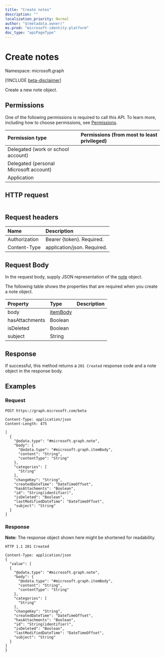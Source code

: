```yaml
---
title: "Create notes"
description: ""
localization_priority: Normal
author: "$(metadata.owner)"
ms.prod: "microsoft-identity-platform"
doc_type: "apiPageType"
---
```


# Create notes

Namespace: microsoft.graph

[!INCLUDE [beta-disclaimer](../../includes/beta-disclaimer.md)]

Create a new note object.

## Permissions

One of the following permissions is required to call this API. To learn more, including how to choose permissions, see [Permissions](/graph/permissions-reference).

| Permission type                        | Permissions (from most to least privileged) |
| :------------------------------------- | :------------------------------------------ |
| Delegated (work or school account)     |                                             |
| Delegated (personal Microsoft account) |                                             |
| Application                            |                                             |

## HTTP request

<!-- {
  "blockType": "ignored"
}
-->

```http

```

## Request headers

| Name          | Description                 |
| :------------ | :-------------------------- |
| Authorization | Bearer {token}. Required.   |
| Content-Type  | application/json. Required. |

## Request Body

In the request body, supply JSON representation of the [note](../resources/-note.md) object.

<!-- Actions and Functions -->

<!-- CRUD Methods -->

The following table shows the properties that are required when you create a note object.

| Property       | Type                                 | Description |
| :------------- | :----------------------------------- | :---------- |
| body           | [itemBody](../resources/itembody.md) |             |
| hasAttachments | Boolean                              |             |
| isDeleted      | Boolean                              |             |
| subject        | String                               |             |

## Response

If successful, this method returns a `201 Created` response code and a note object in the response body.

## Examples

### Request

<!-- {
  "blockType": "request",
  "name": "create_notes"
}
-->

```http
POST https://graph.microsoft.com/beta

Content-Type: application/json
Content-Length: 475

[
  {
    "@odata.type": "#microsoft.graph.note",
    "body": {
      "@odata.type": "#microsoft.graph.itemBody",
      "content": "String",
      "contentType": "String"
    },
    "categories": [
      "String"
    ],
    "changeKey": "String",
    "createdDateTime": "DateTimeOffset",
    "hasAttachments": "Boolean",
    "id": "String(identifier)",
    "isDeleted": "Boolean",
    "lastModifiedDateTime": "DateTimeOffset",
    "subject": "String"
  }
]

```

### Response

**Note:** The response object shown here might be shortened for readability.

<!-- {
  "blockType": "response",
  "truncated": true,
  "@odata.type": "$(this.ReturnTypeFullName)"
}
-->

```http
HTTP 1.1 201 Created

Content-Type: application/json
{
  "value": [
  {
    "@odata.type": "#microsoft.graph.note",
    "body": {
      "@odata.type": "#microsoft.graph.itemBody",
      "content": "String",
      "contentType": "String"
    },
    "categories": [
      "String"
    ],
    "changeKey": "String",
    "createdDateTime": "DateTimeOffset",
    "hasAttachments": "Boolean",
    "id": "String(identifier)",
    "isDeleted": "Boolean",
    "lastModifiedDateTime": "DateTimeOffset",
    "subject": "String"
  }
]
}

```
